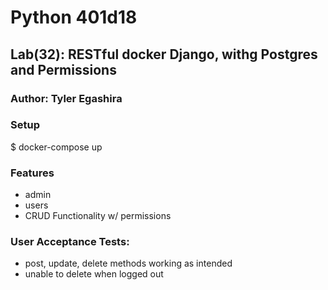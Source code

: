 # Python 401d18

## Lab(32): RESTful docker Django, withg Postgres and Permissions

### Author: Tyler Egashira

### Setup

$ docker-compose up

### Features

  * admin
  * users
  * CRUD Functionality w/ permissions

### User Acceptance Tests:

* post, update, delete methods working as intended
* unable to delete when logged out